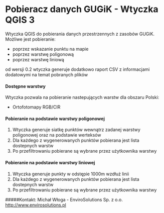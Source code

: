 # Pobieracz danych GUGiK - Wtyczka QGIS 3
Wtyczka QGIS do pobierania danych przestrzennych z zasobów GUGiK. 
Możliwe jest pobieranie:
- poprzez wskazanie punktu na mapie
- poprzez warstwę poligonową
- poprzez warstwę liniową

od wersji 0.2 wtyczka generuje dodatkowo raport CSV z informacjami dodatowymi na temat pobranych plików

#### Dostępne warstwy
Wtyczka pozwala na pobieranie nastepujących warstw dla obszaru Polski:
- Ortofotomapy RGB/CIR

#### Pobieranie na podstawie warstwy poligonowej
1. Wtyczka generuje siatkę punktów wewnątrz zadanej warstwy poligonowej oraz na podstawie werteksów
2. Dla każdego z wygenerowanych punktów pobierana jest lista dostepnych warstw
3. Po przefiltrowaniu pobierane są wybrane przez użytkownika warstwy

#### Pobieranie na podstawie warstwy liniowej
1. Wtyczka generuje punkty w odstępie 1000m wzdłuż linii
2. Dla każdego z wygenerowanych punktów pobierana jest lista dostepnych warstw
3. Po przefiltrowaniu pobierane są wybrane przez użytkownika warstwy

#####Kontakt:
Michał Włoga - EnviroSolutions Sp. z o.o. http://www.envirosolutions.pl
